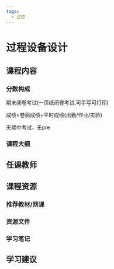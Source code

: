 ```yaml
---
tags:
  - 过控
---
```


# 过程设备设计

## 课程内容

### 分数构成

期末闭卷考试(一页纸闭卷考试,可手写可打印)

成绩=卷面成绩+平时成绩(出勤/作业/实验)

无期中考试，无pre


### 课程大纲


## 任课教师


## 课程资源

### 推荐教材/网课

### 资源文件

### 学习笔记

## 学习建议

